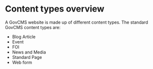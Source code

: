 # Content types overview



A GovCMS website is made up of different content types. The standard GovCMS content types are:

* Blog Article
* Event
* FOI
* News and Media
* Standard Page
* Web form

